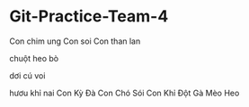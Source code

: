 # Git-Practice-Team-4
Con chim ung
Con soi 
Con than lan


chuột
heo
bò

dơi
cú
voi

hươu
khỉ
nai
Con Kỳ Đà 
Con Chó Sói
Con Khỉ Đột
Gà
Mèo
Heo 